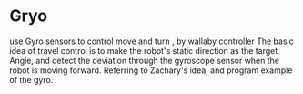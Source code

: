 # Gryo
use Gyro sensors to control move and turn , by wallaby controller The basic idea of travel control is to make the robot's static direction as the target Angle, and detect the deviation through the gyroscope sensor when the robot is moving forward. Referring to Zachary's idea, and program example of the gyro.
